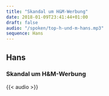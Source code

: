 ```yaml
---
title: "Skandal um H&M-Werbung"
date: 2018-01-09T23:41:44+01:00
draft: false
audio: "/spoken/top-h-und-m-hans.mp3"
sequence: Hans
---
```


## Hans
### Skandal um H&M-Werbung



{{< audio >}}




